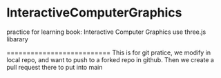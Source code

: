 InteractiveComputerGraphics
===========================

practice for learning book: Interactive Computer Graphics
use three.js libarary


==========================
This is for git pratice, we modify in local repo, and want to push to a forked repo in github. Then we create a pull request there to put into main
